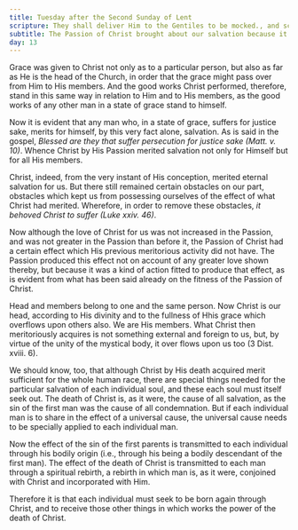 ```yaml
---
title: Tuesday after the Second Sunday of Lent
scripture: They shall deliver Him to the Gentiles to be mocked., and scourged and crucified.--Matt. xx. 19.
subtitle: The Passion of Christ brought about our salvation because it was a meritorious act
day: 13
---
```


Grace was given to Christ not only as to a particular person, but also as far as He is the head of the Church, in order that the grace might pass over from Him to His members. And the good works Christ performed, therefore, stand in this same way in relation to Him and to His members, as the good works of any other man in a state of grace stand to himself.

Now it is evident that any man who, in a state of grace, suffers for justice sake, merits for himself, by this very fact alone, salvation. As is said in the gospel, _Blessed are they that suffer persecution for justice sake (Matt. v. 10)_. Whence Christ by His Passion merited salvation not only for Himself but for all His members.

Christ, indeed, from the very instant of His conception, merited eternal salvation for us. But there still remained certain obstacles on our part, obstacles which kept us from possessing ourselves of the effect of what Christ had merited. Wherefore, in order to remove these obstacles, _it behoved Christ to suffer (Luke xxiv. 46)_.

Now although the love of Christ for us was not increased in the Passion, and was not greater in the Passion than before it, the Passion of Christ had a certain effect which His previous meritorious activity did not have. The Passion produced this effect not on account of any greater love shown thereby, but because it was a kind of action fitted to produce that effect, as is evident from what has been said already on the fitness of the Passion of Christ.

Head and members belong to one and the same person. Now Christ is our head, according to His divinity and to the fullness of Hhis grace which overflows upon others also. We are His members. What Christ then meritoriously acquires is not something external and foreign to us, but, by virtue of the unity of the mystical body, it over flows upon us too (3 Dist. xviii. 6).

We should know, too, that although Christ by His death acquired merit sufficient for the whole human race, there are special things needed for the particular salvation of each individual soul, and these each soul must itself seek out. The death of Christ is, as it were, the cause of all salvation, as the sin of the first man was the cause of all condemnation. But if each individual man is to share in the effect of a universal cause, the universal cause needs to be specially applied to each individual man.

Now the effect of the sin of the first parents is transmitted to each individual through his bodily origin (i.e., through his being a bodily descendant of the first man). The effect of the death of Christ is transmitted to each man through a spiritual rebirth, a rebirth in which man is, as it were, conjoined with Christ and incorporated with Him.

Therefore it is that each individual must seek to be born again through Christ, and to receive those other things in which works the power of the death of Christ.

